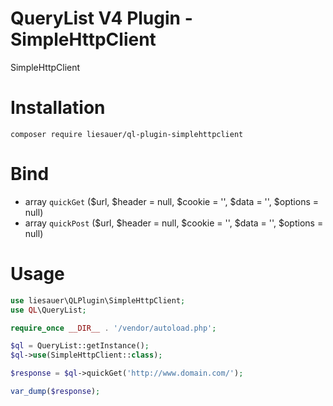 # QueryList V4 Plugin - SimpleHttpClient
SimpleHttpClient
# Installation
```
composer require liesauer/ql-plugin-simplehttpclient
```
# Bind
* array `quickGet` ($url, $header = null, $cookie = '', $data = '', $options = null)
* array `quickPost` ($url, $header = null, $cookie = '', $data = '', $options = null)
# Usage
```php
use liesauer\QLPlugin\SimpleHttpClient;
use QL\QueryList;

require_once __DIR__ . '/vendor/autoload.php';

$ql = QueryList::getInstance();
$ql->use(SimpleHttpClient::class);

$response = $ql->quickGet('http://www.domain.com/');

var_dump($response);
```